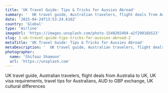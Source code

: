 ```yaml
---
title: 'UK Travel Guide: Tips & Tricks for Aussies Abroad'
summary: '  UK travel guide, Australian travelers, flight deals from Australia to UK, UK visa requirements, travel tips for Australians, AUD to GBP exchange, UK c...'
date: '2025-04-24T13:53:24.616Z'
country: 'Global'
type: 'Airline'
imageUrl: 'https://images.unsplash.com/photo-1540202404-a2f29016b523'
slug: 1-uk-travel-guide-tips-tricks-for-aussies-abroad-2
metaTitle: 'UK Travel Guide: Tips & Tricks for Aussies Abroad'
metaDescription: '  UK travel guide, Australian travelers, flight deals from Australia to UK, UK visa requirements, travel tips for Australians, AUD to GBP exchange, UK c...'
photographer:
  name: 'Shifaaz Shamoon'
  url: 'https://unsplash.com'
---
```


UK travel guide, Australian travelers, flight deals from Australia to UK, UK visa requirements, travel tips for Australians, AUD to GBP exchange, UK cultural differences